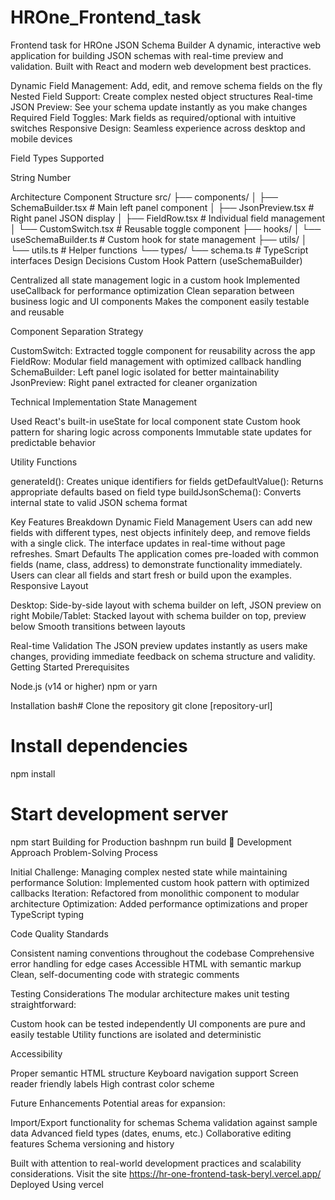 # HROne_Frontend_task
Frontend task for HROne
JSON Schema Builder
A dynamic, interactive web application for building JSON schemas with real-time preview and validation. Built with React and modern web development best practices.

Dynamic Field Management: Add, edit, and remove schema fields on the fly
Nested Field Support: Create complex nested object structures
Real-time JSON Preview: See your schema update instantly as you make changes
Required Field Toggles: Mark fields as required/optional with intuitive switches
Responsive Design: Seamless experience across desktop and mobile devices

Field Types Supported

String
Number



Architecture
Component Structure
src/
├── components/
│   ├── SchemaBuilder.tsx     # Main left panel component
│   ├── JsonPreview.tsx       # Right panel JSON display
│   ├── FieldRow.tsx          # Individual field management
│   └── CustomSwitch.tsx      # Reusable toggle component
├── hooks/
│   └── useSchemaBuilder.ts   # Custom hook for state management
├── utils/
│   └── utils.ts              # Helper functions
└── types/
    └── schema.ts             # TypeScript interfaces
Design Decisions
Custom Hook Pattern (useSchemaBuilder)

Centralized all state management logic in a custom hook
Implemented useCallback for performance optimization
Clean separation between business logic and UI components
Makes the component easily testable and reusable

Component Separation Strategy

CustomSwitch: Extracted toggle component for reusability across the app
FieldRow: Modular field management with optimized callback handling
SchemaBuilder: Left panel logic isolated for better maintainability
JsonPreview: Right panel extracted for cleaner organization


Technical Implementation
State Management

Used React's built-in useState for local component state
Custom hook pattern for sharing logic across components
Immutable state updates for predictable behavior

Utility Functions

generateId(): Creates unique identifiers for fields
getDefaultValue(): Returns appropriate defaults based on field type
buildJsonSchema(): Converts internal state to valid JSON schema format

Key Features Breakdown
Dynamic Field Management
Users can add new fields with different types, nest objects infinitely deep, and remove fields with a single click. The interface updates in real-time without page refreshes.
Smart Defaults
The application comes pre-loaded with common fields (name, class, address) to demonstrate functionality immediately. Users can clear all fields and start fresh or build upon the examples.
Responsive Layout

Desktop: Side-by-side layout with schema builder on left, JSON preview on right
Mobile/Tablet: Stacked layout with schema builder on top, preview below
Smooth transitions between layouts

Real-time Validation
The JSON preview updates instantly as users make changes, providing immediate feedback on schema structure and validity.
Getting Started
Prerequisites

Node.js (v14 or higher)
npm or yarn

Installation
bash# Clone the repository
git clone [repository-url]

# Install dependencies
npm install

# Start development server
npm start
Building for Production
bashnpm run build
🧪 Development Approach
Problem-Solving Process

Initial Challenge: Managing complex nested state while maintaining performance
Solution: Implemented custom hook pattern with optimized callbacks
Iteration: Refactored from monolithic component to modular architecture
Optimization: Added performance optimizations and proper TypeScript typing

Code Quality Standards

Consistent naming conventions throughout the codebase
Comprehensive error handling for edge cases
Accessible HTML with semantic markup
Clean, self-documenting code with strategic comments

Testing Considerations
The modular architecture makes unit testing straightforward:

Custom hook can be tested independently
UI components are pure and easily testable
Utility functions are isolated and deterministic


Accessibility

Proper semantic HTML structure
Keyboard navigation support
Screen reader friendly labels
High contrast color scheme

 Future Enhancements
Potential areas for expansion:

Import/Export functionality for schemas
Schema validation against sample data
Advanced field types (dates, enums, etc.)
Collaborative editing features
Schema versioning and history

Built with attention to real-world development practices and scalability considerations.
Visit the site https://hr-one-frontend-task-beryl.vercel.app/
Deployed Using vercel
